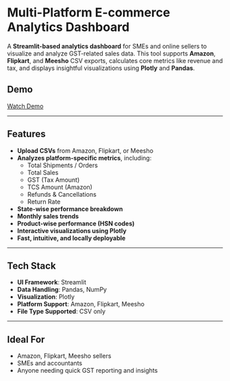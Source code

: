 #  Multi-Platform E-commerce Analytics Dashboard

A **Streamlit-based analytics dashboard** for SMEs and online sellers to visualize and analyze GST-related sales data. This tool supports **Amazon**, **Flipkart**, and **Meesho** CSV exports, calculates core metrics like revenue and tax, and displays insightful visualizations using **Plotly** and **Pandas**.

##  Demo
 [Watch Demo](https://www.youtube.com/watch?v=your-demo-video-link)  

---

##  Features

- **Upload CSVs** from Amazon, Flipkart, or Meesho
- **Analyzes platform-specific metrics**, including:
  - Total Shipments / Orders
  - Total Sales
  - GST (Tax Amount)
  - TCS Amount (Amazon)
  - Refunds & Cancellations
  - Return Rate
- **State-wise performance breakdown**
- **Monthly sales trends**
- **Product-wise performance (HSN codes)**
- **Interactive visualizations using Plotly**
- **Fast, intuitive, and locally deployable**

---

## Tech Stack

- **UI Framework**: Streamlit  
- **Data Handling**: Pandas, NumPy  
- **Visualization**: Plotly  
- **Platform Support**: Amazon, Flipkart, Meesho  
- **File Type Supported**: CSV only

---

## Ideal For

- Amazon, Flipkart, Meesho sellers
- SMEs and accountants
- Anyone needing quick GST reporting and insights

